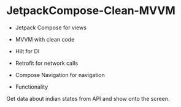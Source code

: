 # JetpackCompose-Clean-MVVM

- Jetpack Compose for views
- MVVM with clean code
- Hilt for DI
- Retrofit for network calls
- Compose Navigation for navigation

- Functionality

Get data about indian states from API and show onto the screen.
